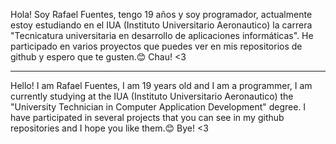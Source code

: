 Hola! Soy Rafael Fuentes, tengo 19 años y soy programador, actualmente estoy estudiando en el IUA (Instituto Universitario Aeronautico)
la carrera "Tecnicatura universitaria en desarrollo de aplicaciones informáticas".
He participado en varios proyectos que puedes ver en mis repositorios de github y espero que te gusten.😊
Chau! <3

----------------------------------------------------------------------------------------------------------------------------

Hello! I am Rafael Fuentes, I am 19 years old and I am a programmer, I am currently studying at the IUA (Instituto Universitario Aeronautico)
the "University Technician in Computer Application Development" degree.
I have participated in several projects that you can see in my github repositories and I hope you like them.😊
Bye! <3
